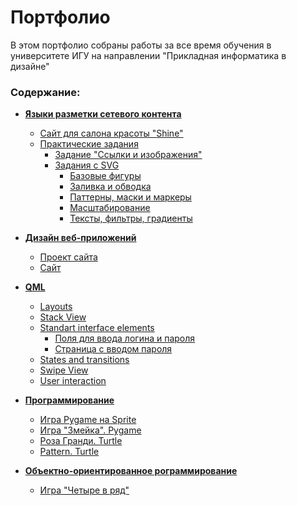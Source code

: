 # Портфолио

В этом портфолио собраны работы за все время обучения в университете ИГУ на направлении "Прикладная информатика в дизайне"

### Содержание:
- **[Языки разметки сетевого контента](https://github.com/ktoropova17/Portfolio/tree/main/Network%20content%20markup%20languages)**
    - [Сайт для салона красоты "Shine"](https://github.com/ktoropova17/Portfolio/tree/main/Network%20content%20markup%20languages/Shine%20Website)
    - [Практические задания](https://github.com/ktoropova17/Portfolio/tree/main/Network%20content%20markup%20languages/Practice%20tasks)
        - [Задание "Ссылки и изображения"](https://github.com/ktoropova17/Portfolio/tree/main/Network%20content%20markup%20languages/Practice%20tasks/Links%20and%20images)
        - [Задания с SVG](https://github.com/ktoropova17/Portfolio/tree/main/Network%20content%20markup%20languages/Practice%20tasks/SVG)
            - [Базовые фигуры](https://github.com/ktoropova17/Portfolio/tree/main/Network%20content%20markup%20languages/Practice%20tasks/SVG/Base%20Figures)
            - [Заливка и обводка](https://github.com/ktoropova17/Portfolio/tree/main/Network%20content%20markup%20languages/Practice%20tasks/SVG/Fill%20and%20Stroke)
            - [Паттерны, маски и маркеры](https://github.com/ktoropova17/Portfolio/tree/main/Network%20content%20markup%20languages/Practice%20tasks/SVG/Patterns%2C%20masks%20and%20markers)
            - [Масштабирование](https://github.com/ktoropova17/Portfolio/tree/main/Network%20content%20markup%20languages/Practice%20tasks/SVG/Scaling)
            - [Тексты, фильтры, градиенты](https://github.com/ktoropova17/Portfolio/tree/main/Network%20content%20markup%20languages/Practice%20tasks/SVG/Text%2C%20filters%20and%20gradients)


- **[Дизайн веб-приложений](https://github.com/ktoropova17/Portfolio/tree/main/Design%20web%20apps)**
    - [Проект сайта](https://github.com/ktoropova17/Portfolio/tree/main/Design%20web%20apps/Project%20website)
    - [Сайт](https://github.com/ktoropova17/Portfolio/tree/main/Design%20web%20apps/Website)

- **[QML](https://github.com/ktoropova17/Portfolio/tree/main/QML)**
    - [Layouts](https://github.com/ktoropova17/Portfolio/tree/main/QML/Layouts)
    - [Stack View](https://github.com/ktoropova17/Portfolio/tree/main/QML/Stack%20View)
    - [Standart interface elements](https://github.com/ktoropova17/Portfolio/tree/main/QML/Standard%20interface%20elements)
        - [Поля для ввода логина и пароля](https://github.com/ktoropova17/Portfolio/tree/main/QML/Standard%20interface%20elements/login_password)
        - [Страница с вводом пароля](https://github.com/ktoropova17/Portfolio/tree/main/QML/Standard%20interface%20elements/pincode)
    - [States and transitions](https://github.com/ktoropova17/Portfolio/tree/main/QML/States%20and%20transitions)
    - [Swipe View](https://github.com/ktoropova17/Portfolio/tree/main/QML/Swipe%20View)
    - [User interaction](https://github.com/ktoropova17/Portfolio/tree/main/QML/User%20interaction)


- **[Программирование](https://github.com/ktoropova17/Portfolio/tree/main/Programming)**
    - [Игра Pygame на Sprite](https://github.com/ktoropova17/Portfolio/tree/main/Programming/pygame_sprite)
    - [Игра "Змейка". Pygame](https://github.com/ktoropova17/Portfolio/tree/main/Programming/pygame_zmeika)
    - [Роза Гранди. Turtle](https://github.com/ktoropova17/Portfolio/tree/main/Programming/rose_grande)
    - [Pattern. Turtle](https://github.com/ktoropova17/Portfolio/tree/main/Programming/turtle)


- **[Объектно-ориентированное рограммирование](https://github.com/ktoropova17/Portfolio/tree/main/OOP)**
    - [Игра "Четыре в ряд"](https://github.com/ktoropova17/Portfolio/tree/main/OOP/Game%20Four_in_a_row)